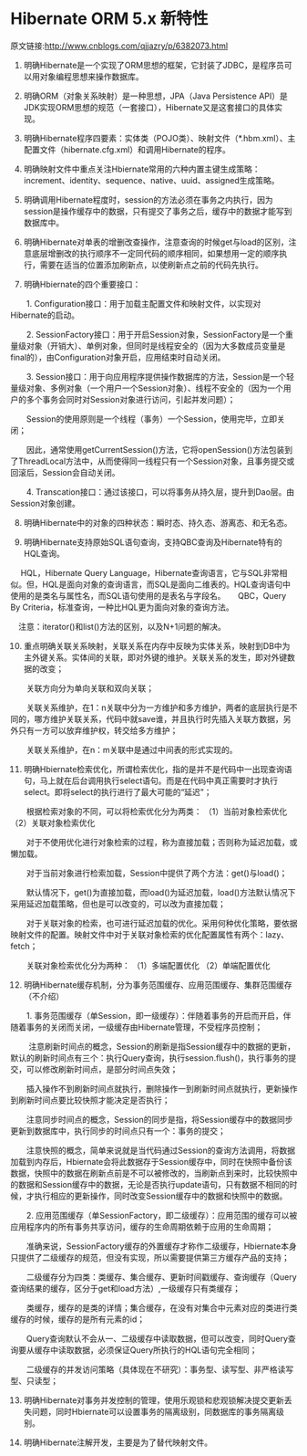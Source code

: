 # Hibernate ORM 5.x 新特性

原文链接:http://www.cnblogs.com/qjjazry/p/6382073.html<br/>

1. 明确Hibernate是一个实现了ORM思想的框架，它封装了JDBC，是程序员可以用对象编程思想来操作数据库。

2. 明确ORM（对象关系映射）是一种思想，JPA（Java Persistence API）是JDK实现ORM思想的规范（一套接口），Hibernate又是这套接口的具体实现。

3. 明确Hibernate程序四要素：实体类（POJO类）、映射文件（*.hbm.xml）、主配置文件（hibernate.cfg.xml）和调用Hibernate的程序。

4. 明确映射文件中重点关注Hbiernate常用的六种内置主键生成策略：increment、identity、sequence、native、uuid、assigned生成策略。

5. 明确调用Hibernate程度时，session的方法必须在事务之内执行，因为session是操作缓存中的数据，只有提交了事务之后，缓存中的数据才能写到数据库中。

6. 明确Hibernate对单表的增删改查操作，注意查询的时候get与load的区别，注意底层增删改的执行顺序不一定同代码的顺序相同，如果想用一定的顺序执行，需要在适当的位置添加刷新点，以使刷新点之前的代码先执行。

 

7. 明确Hbiernate的四个重要接口：

　　1. Configuration接口：用于加载主配置文件和映射文件，以实现对Hibernate的启动。

　　2. SessionFactory接口：用于开启Session对象，SessionFactory是一个重量级对象（开销大）、单例对象，但同时是线程安全的（因为大多数成员变量是final的），由Configuration对象开启，应用结束时自动关闭。

　　3. Session接口：用于向应用程序提供操作数据库的方法，Session是一个轻量级对象、多例对象（一个用户一个Session对象）、线程不安全的（因为一个用户的多个事务会同时对Session对象进行访问，引起并发问题）；

　　Session的使用原则是一个线程（事务）一个Session，使用完毕，立即关闭；

　　因此，通常使用getCurrentSession()方法，它将openSession()方法包装到了ThreadLocal方法中，从而使得同一线程只有一个Session对象，且事务提交或回滚后，Session会自动关闭。

　　4. Transcation接口：通过该接口，可以将事务从持久层，提升到Dao层。由Session对象创建。

8. 明确Hibernate中的对象的四种状态：瞬时态、持久态、游离态、和无名态。

9. 明确Hibernate支持原始SQL语句查询，支持QBC查询及Hibernate特有的HQL查询。

　  HQL，Hibernate Query Language，Hibernate查询语言，它与SQL非常相似。但，HQL是面向对象的查询语言，而SQL是面向二维表的。HQL查询语句中使用的是类名与属性名，而SQL语句使用的是表名与字段名。
　  QBC，Query By Criteria，标准查询，一种比HQL更为面向对象的查询方法。

　注意：iterator()和list()方法的区别，以及N+1问题的解决。

 

10. 重点明确关联关系映射，关联关系在内存中反映为实体关系，映射到DB中为主外键关系。实体间的关联，即对外键的维护。关联关系的发生，即对外键数据的改变；

　　关联方向分为单向关联和双向关联；

　　关联关系维护，在1：n关联中分为一方维护和多方维护，两者的底层执行是不同的，哪方维护关联关系，代码中就save谁，并且执行时先插入关联方数据，另外只有一方可以放弃维护权，转交给多方维护；

　　关联关系维护，在n：m关联中是通过中间表的形式实现的。

 

11. 明确Hbiernate检索优化，所谓检索优化，指的是并不是代码中一出现查询语句，马上就在后台调用执行select语句。而是在代码中真正需要时才执行select。即将select的执行进行了最大可能的“延迟”；

　　根据检索对象的不同，可以将检索优化分为两类：  （1）当前对象检索优化 （2）关联对象检索优化

　　对于不使用优化进行对象检索的过程，称为直接加载；否则称为延迟加载，或懒加载。

　　对于当前对象进行检索加载，Session中提供了两个方法：get()与load()；

　　默认情况下，get()为直接加载，而load()为延迟加载，load()方法默认情况下采用延迟加载策略，但也是可以改变的，可以改为直接加载；

　　对于关联对象的检索，也可进行延迟加载的优化。采用何种优化策略，要依据映射文件的配置。映射文件中对于关联对象检索的优化配置属性有两个：lazy、fetch；

　　关联对象检索优化分为两种：  （1）多端配置优化  （2）单端配置优化 

 

12. 明确Hibernate缓存机制，分为事务范围缓存、应用范围缓存、集群范围缓存（不介绍）

　　1. 事务范围缓存（单Session，即一级缓存）：伴随着事务的开启而开启，伴随着事务的关闭而关闭，一级缓存由Hibernate管理，不受程序员控制；

　 　注意刷新时间点的概念，Session的刷新是指Session缓存中的数据的更新，默认的刷新时间点有三个：执行Query查询，执行session.flush()，执行事务的提交，可以修改刷新时间点，是部分时间点失效；

　　插入操作不到刷新时间点就执行，删除操作一到刷新时间点就执行，更新操作到刷新时间点要比较快照才能决定是否执行；

　　注意同步时间点的概念，Session的同步是指，将Session缓存中的数据同步更新到数据库中，执行同步的时间点只有一个：事务的提交；

　　注意快照的概念，简单来说就是当代码通过Session的查询方法调用，将数据加载到内存后，Hbiernate会将此数据存于Session缓存中，同时在快照中备份该数据，快照中的数据在刷新点前是不可以被修改的，当刷新点到来时，比较快照中的数据和Session缓存中的数据，无论是否执行update语句，只有数据不相同的时候，才执行相应的更新操作，同时改变Session缓存中的数据和快照中的数据。

　　2. 应用范围缓存（单SessionFactory，即二级缓存）：应用范围的缓存可以被应用程序内的所有事务共享访问，缓存的生命周期依赖于应用的生命周期；

　　准确来说，SessionFactory缓存的外置缓存才称作二级缓存，Hbiernate本身只提供了二级缓存的规范，但没有实现，所以需要提供第三方缓存产品的支持；

　　二级缓存分为四类：类缓存、集合缓存、更新时间戳缓存、查询缓存（Query查询结果的缓存，区分于get和load方法）,一级缓存只有类缓存；

　　类缓存，缓存的是类的详情；集合缓存，在没有对集合中元素对应的类进行类缓存的时候，缓存的是所有元素的id；

　　Query查询默认不会从一、二级缓存中读取数据，但可以改变，同时Query查询要从缓存中读取数据，必须保证Query所执行的HQL语句完全相同；

　　二级缓存的并发访问策略（具体现在不研究）：事务型、读写型、非严格读写型、只读型；

 

13. 明确Hibernate对事务并发控制的管理，使用乐观锁和悲观锁解决提交更新丢失问题，同时Hbiernate可以设置事务的隔离级别，同数据库的事务隔离级别。

14. 明确Hibernate注解开发，主要是为了替代映射文件。